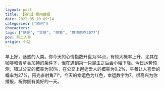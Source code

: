 ```yaml
---
layout: post
title: 【随记】晨间播报
date: 2022-05-10 09:14
categories: ["原创"]
characters: 
tags: ["随记", "灵感", "想象", "赛博朋克2077"]
pov: 第二人称
origin: 个站
---
```


早上好，迷惑的人类。你今天的心情指数开盘为34点，有较大概率上升，尤其在咖啡和青草香加持的条件下，但在遇到第一只昆虫之后会小幅下降。今日运势预测，错过公交的概率为98%，在公交上邂逅爱人的概率为0.2%，午餐让人喜爱的概率为27%，阳光直射角71°。今天的幸运色为红色，幸运数字为7。很高兴为你播报，祝你拥有美好的一天。

